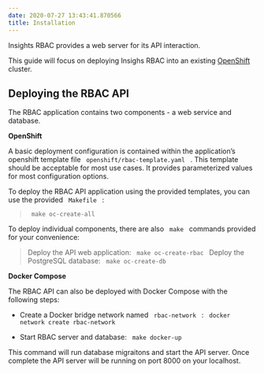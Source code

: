 ```yaml
---
date: 2020-07-27 13:43:41.870566
title: Installation
---
```

<div id="installation" class="section">


Insights RBAC provides a web server for its API interaction.

This guide will focus on deploying Insighs RBAC into an existing
[OpenShift](https://www.okd.io/) cluster.

<div id="deploying-the-rbac-api" class="section">

## Deploying the RBAC API

The RBAC application contains two components - a web service and
database.

**OpenShift**

A basic deployment configuration is contained within the application’s
openshift template file `  openshift/rbac-template.yaml  ` . This
template should be acceptable for most use cases. It provides
parameterized values for most configuration options.

To deploy the RBAC API application using the provided templates, you can
use the provided `  Makefile  ` :

> 
> 
> <div>
> 
> `  make oc-create-all  `
> 
> </div>

To deploy individual components, there are also `  make  ` commands
provided for your convenience:

> 
> 
> <div>
> 
> Deploy the API web application: `  make oc-create-rbac  ` Deploy the
> PostgreSQL database: `  make oc-create-db  `
> 
> </div>

**Docker Compose**

The RBAC API can also be deployed with Docker Compose with the following
steps:

  - Create a Docker bridge network named `  rbac-network  ` : `  docker
    network create rbac-network  `

  - Start RBAC server and database: `  make docker-up  `

This command will run database migraitons and start the API server. Once
complete the API server will be running on port 8000 on your localhost.

</div>

</div>